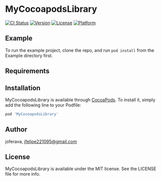 # MyCocoapodsLibrary

[![CI Status](https://img.shields.io/travis/joferava/MyCocoapodsLibrary.svg?style=flat)](https://travis-ci.org/joferava/MyCocoapodsLibrary)
[![Version](https://img.shields.io/cocoapods/v/MyCocoapodsLibrary.svg?style=flat)](https://cocoapods.org/pods/MyCocoapodsLibrary)
[![License](https://img.shields.io/cocoapods/l/MyCocoapodsLibrary.svg?style=flat)](https://cocoapods.org/pods/MyCocoapodsLibrary)
[![Platform](https://img.shields.io/cocoapods/p/MyCocoapodsLibrary.svg?style=flat)](https://cocoapods.org/pods/MyCocoapodsLibrary)

## Example

To run the example project, clone the repo, and run `pod install` from the Example directory first.

## Requirements

## Installation

MyCocoapodsLibrary is available through [CocoaPods](https://cocoapods.org). To install
it, simply add the following line to your Podfile:

```ruby
pod 'MyCocoapodsLibrary'
```

## Author

joferava, jfelipe221095@gmail.com

## License

MyCocoapodsLibrary is available under the MIT license. See the LICENSE file for more info.
